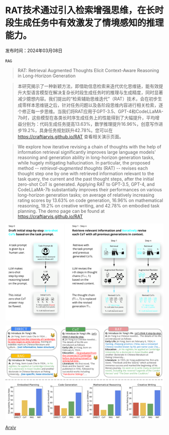 # RAT技术通过引入检索增强思维，在长时段生成任务中有效激发了情境感知的推理能力。

发布时间：2024年03月08日

`RAG`

> RAT: Retrieval Augmented Thoughts Elicit Context-Aware Reasoning in Long-Horizon Generation

> 本研究揭示了一种新颖方法，即借助信息检索来迭代优化思维链，能有效提升大型语言模型在解决复杂长时段生成任务时的推理与生成精度，同时显著减少臆想内容。我们提出的“检索辅助思维迭代”（RAT）技术，会在初步生成零样本思维链之后，针对任务问题以及各阶段思维内容进行相关检索，逐个修正每一步思维。当我们将RAT应用于GPT-3.5、GPT-4和CodeLLaMA-7b时，这些模型在各类长时序生成任务上的性能得到了大幅提升，平均增益分别为：代码生成任务提高13.63%，数学推理提升16.96%，创意写作进步19.2%，具身任务规划跃升42.78%。您可以在 https://craftjarvis.github.io/RAT 查看相关演示页面。

> We explore how iterative revising a chain of thoughts with the help of information retrieval significantly improves large language models' reasoning and generation ability in long-horizon generation tasks, while hugely mitigating hallucination. In particular, the proposed method -- *retrieval-augmented thoughts* (RAT) -- revises each thought step one by one with retrieved information relevant to the task query, the current and the past thought steps, after the initial zero-shot CoT is generated. Applying RAT to GPT-3.5, GPT-4, and CodeLLaMA-7b substantially improves their performances on various long-horizon generation tasks; on average of relatively increasing rating scores by 13.63% on code generation, 16.96% on mathematical reasoning, 19.2% on creative writing, and 42.78% on embodied task planning. The demo page can be found at https://craftjarvis.github.io/RAT

![RAT技术通过引入检索增强思维，在长时段生成任务中有效激发了情境感知的推理能力。](../../../paper_images/2403.05313/x2.png)

![RAT技术通过引入检索增强思维，在长时段生成任务中有效激发了情境感知的推理能力。](../../../paper_images/2403.05313/x3.png)

[Arxiv](https://arxiv.org/abs/2403.05313)